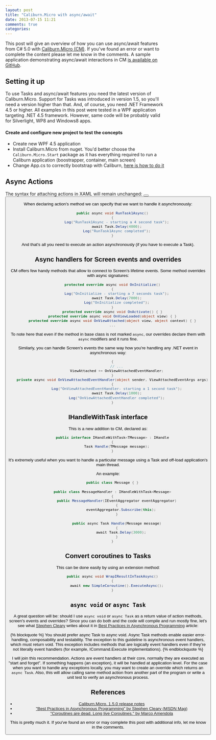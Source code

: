```yaml
---
layout: post
title: "Caliburn.Micro with async/await"
date: 2013-07-15 11:21
comments: true
categories: 
---
```

This post will give an overview of how you can use async/await features from C# 5.0 with [Caliburn.Micro (CM)](http://caliburnmicro.codeplex.com/). If you've found an error or want to complete the content please let me know in the comments. A sample application demonstrating async/await interactions in CM [is available on GitHub](https://github.com/vcaraulean/CaliburnMicro.AsyncDemo).

## Setting it up
To use Tasks and async/await features you need the latest version of Caliburn.Micro. Support for Tasks was introduced in version 1.5, so you'll need a version higher than that. And, of course, you need .NET Framework 4.5 or higher. All examples in this post were tested in a WPF application targeting .NET 4.5 framework. However, same code will be probably valid for Silverlight, WP8 and Windows8 apps.

#### Create and configure new project to test the concepts
 - Create new WPF 4.5 application
 - Install Caliburn.Micro from nuget. You'd better choose the `Caliburn.Micro.Start` package as it has everything required to run a Caliburn application (boostrapper, container, main screen)
 - Change App.cs to correctly bootstrap with Caliburn, [here is how to do it](http://caliburnmicro.codeplex.com/wikipage?title=Nuget)

## Async Actions
The syntax for attaching actions in XAML will remain unchanged:
    <Button x:Name="RunTask1Async">
    <Button cal:Message.Attach="RunTask1Async">

When declaring action's method we can specify that we want to handle it asynchronously:
```csharp
    public async void RunTask1Async()
    {
        Log("RunTask1Async - starting a 4 second task");
        await Task.Delay(4000);
        Log("RunTask1Async completed");
    }
```

And that's all you need to execute an action asynchronously (if you have to execute a Task).

## Async handlers for Screen events and overrides

CM offers few handy methods that allow to connect to Screen's lifetime events. Some method overrides with async signatures:
```csharp
	protected override async void OnInitialize()
	{
		Log("OnInitialize - starting a 7 seconds task");
		await Task.Delay(7000);
		Log("OnInitialize completed");
	}
    protected override async void OnActivate() { }
    protected override async void OnViewLoaded(object view) { }
    protected override async void OnViewAttached(object view, object context) { }
	...
```
To note here that even if the method in base class is not marked `async`, our overrides declare them with `async` modifiers and it runs fine.

Similarly, you can handle Screen's events the same way how you're handling any .NET event in asynchronous way:
```csharp
	{
		// ...
		ViewAttached += OnViewAttachedEventHandler;
	}
	private async void OnViewAttachedEventHandler(object sender, ViewAttachedEventArgs args)
	{
		Log("OnViewAttachedEventHandler- starting a 1 second task");
		await Task.Delay(1000);
		Log("OnViewAttachedEventHandler completed");
	}
```

	
## IHandleWithTask interface
This is a new addition to CM, declared as:
```csharp
    public interface IHandleWithTask<TMessage> : IHandle
    {
        Task Handle(TMessage message);
    }
```
It's extremely useful when you want to handle a particular message using a Task and off-load application's main thread.

An example:
```csharp
	public class Message { }

	public class MessageHandler : IHandleWithTask<Message>
	{
		public MessageHandler(IEventAggregator eventAggregator)
		{
			eventAggregator.Subscribe(this);
		}

		public async Task Handle(Message message)
		{
			await Task.Delay(3000);
		}
	}
```

## Convert coroutines to Tasks
This can be done easily by using an extension method:
```csharp
	public async void WrapIResultInTaskAsync()
	{
		await new SimpleCoroutine().ExecuteAsync();
	}
```

## `async void` or `async Task`
A great question will be: should I use `async void` or `async Task` as a return value of action methods, screen's events and overrides? Since you can do both and the code will compile and run mostly fine, let's see what [Stephen Cleary](http://blog.stephencleary.com/) writes about it in [Best Practices in Asynchronous Programming](http://msdn.microsoft.com/en-us/magazine/jj991977.aspx) article:

{% blockquote %}
You should prefer async Task to async void. Async Task methods enable easier error-handling, composability and testability. The exception to this guideline is asynchronous event handlers, which must return void. This exception includes methods that are logically event handlers even if they’re not literally event handlers (for example, ICommand.Execute implementations).
{% endblockquote %}

I will join this recommendation. Actions are event handlers at their core, normally they are executed as "start and forget". If something happens (an exception), it will be handled at application level. For the case when you want to handle any exceptions locally, you may want to create an override which returns an `async Task`. Also, this will allow calling same method action from another part of the program or write a unit test to verify an asynchronous process.

## References
 - [Caliburn.Micro. 1.5.0 release notes](http://devlicio.us/blogs/rob_eisenberg/archive/2013/03/18/durandal-1-2-0-and-caliburn-micro-1-5-0-released.aspx)
 - ["Best Practices in Asynchronous Programming" by Stephen Cleary (MSDN Mag)](http://msdn.microsoft.com/en-us/magazine/jj991977.aspx)
 - ["Coroutines are dead. Long live Coroutines." by Marco Amendola](http://marcoamendola.wordpress.com/2012/10/16/coroutines-are-dead-long-live-coroutines/)
 
This is pretty much it. If you've found an error or may complete this post with additional info, let me know in the comments.
